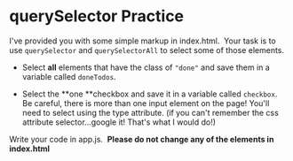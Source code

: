 # querySelector Practice

I've provided you with some simple markup in index.html.  Your task is to use `querySelector` and `querySelectorAll` to select some of those elements.

-   Select **all** elements that have the class of `"done"` and save them in a variable called `doneTodos`.

-   Select the **one **checkbox and save it in a variable called `checkbox`. Be careful, there is more than one input element on the page! You'll need to select using the type attribute. (if you can't remember the css attribute selector...google it! That's what I would do!)

Write your code in app.js.  **Please do not change any of the elements in index.html**
